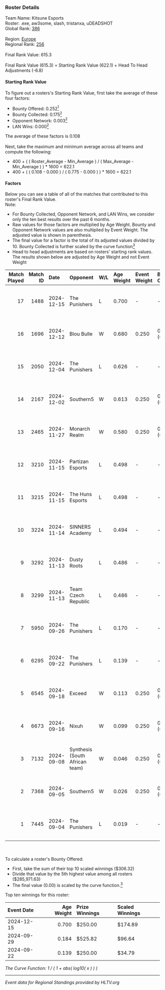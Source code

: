 ### Roster Details<br />
Team Name: Kitsune Esports<br />
Roster: .exe, aw3some, slash, tristanxa, uDEADSHOT<br />
Global Rank: [386](../../standings_global_2025_02_28.md)<br />
<br />
Region: [Europe]( ../../standings_europe_2025_02_28.md)<br />
Regional Rank: [256]( ../../standings_europe_2025_02_28.md)<br />
<br />
Final Rank Value:  615.3<br />
<br />
Final Rank Value (615.3) = Starting Rank Value (622.1) + Head To Head Adjustments (-6.8)<br />

#### Starting Rank Value<br />
To figure out a rosters's Starting Rank Value, first take the average of these four factors:<br />
- Bounty Offered: 0.252[<sup>1</sup>](#table2)
- Bounty Collected: 0.175[<sup>2</sup>](#table1)
- Opponent Network: 0.003[<sup>2</sup>](#table1)
- LAN Wins: 0.000[<sup>2</sup>](#table1)

The average of these factors is 0.108<br />
<br />
Next, take the maximum and minimum average across all teams and compute the following:<br />
- 400 + ( ( Roster_Average - Min_Average ) / ( Max_Average - Min_Average ) ) * 1600 = 622.1
- 400 + ( ( 0.108 - 0.000 ) / ( 0.775 - 0.000 ) ) * 1600 = 622.1


#### Factors<br />
Below you can see a table of all of the matches that contributed to this roster's Final Rank Value.<br />
Note:<br />

- For Bounty Collected, Opponent Network, and LAN Wins, we consider only the ten best results over the past 6 months.
- Raw values for those factors are multiplied by Age Weight. Bounty and Opponent Network values are also multiplied by Event Weight. The adjusted value is shown in parenthesis.
- The final value for a factor is the total of its adjusted values divided by 10. Bounty Collected is further scaled by the curve function[<sup>3</sup>](#curveFunction)
- Head to head adjustments are based on rosters' starting rank values. The results shown below are adjusted by Age Weight and not Event Weight
<span id="table1"></span><br />


| Match Played | Match ID | Date       | Opponent                       | W/L | Age Weight | Event Weight | Bounty Collected | Opponent Network | LAN Wins  | H2H Adj. | Roster                                     |
| -: | -: | :- | :- | :- | :- | :- | :- | :- | :- | -: | :- |
|           17 |     1488 | 2024-12-15 | The Punishers                  | L   | 0.700      | -            | -                | -                | -         |    -7.75 | .exe, aw3some, slash, tristanxa, uDEADSHOT |
|           16 |     1696 | 2024-12-12 | Blou Bulle                     | W   | 0.680      | 0.250        | 0.000 (0.000)    | 0.093 (0.016)    | 0 (0.000) |    10.64 | .exe, aw3some, slash, tristanxa, uDEADSHOT |
|           15 |     2050 | 2024-12-04 | The Punishers                  | L   | 0.626      | -            | -                | -                | -         |    -7.05 | .exe, aw3some, slash, tristanxa, uDEADSHOT |
|           14 |     2167 | 2024-12-02 | Southern5                      | W   | 0.613      | 0.250        | 0.000 (0.000)    | 0.060 (0.009)    | 0 (0.000) |     9.18 | .exe, aw3some, slash, tristanxa, uDEADSHOT |
|           13 |     2465 | 2024-11-27 | Monarch Realm                  | W   | 0.580      | 0.250        | 0.000 (0.000)    | 0.030 (0.004)    | 0 (0.000) |     4.33 | .exe, aw3some, slash, tristanxa, uDEADSHOT |
|           12 |     3210 | 2024-11-15 | Partizan Esports               | L   | 0.498      | -            | -                | -                | -         |    -0.79 | .exe, aw3some, slash, tristanxa, uDEADSHOT |
|           11 |     3215 | 2024-11-15 | The Huns Esports               | L   | 0.498      | -            | -                | -                | -         |    -1.18 | .exe, aw3some, slash, tristanxa, uDEADSHOT |
|           10 |     3224 | 2024-11-14 | SINNERS Academy                | L   | 0.494      | -            | -                | -                | -         |    -5.05 | .exe, aw3some, slash, tristanxa, uDEADSHOT |
|            9 |     3292 | 2024-11-13 | Dusty Roots                    | L   | 0.486      | -            | -                | -                | -         |    -4.53 | .exe, aw3some, slash, tristanxa, uDEADSHOT |
|            8 |     3299 | 2024-11-13 | Team Czech Republic            | L   | 0.486      | -            | -                | -                | -         |    -4.98 | .exe, aw3some, slash, tristanxa, uDEADSHOT |
|            7 |     5950 | 2024-09-26 | The Punishers                  | L   | 0.170      | -            | -                | -                | -         |    -2.09 | .exe, aw3some, slash, tristanxa, uDEADSHOT |
|            6 |     6295 | 2024-09-22 | The Punishers                  | L   | 0.139      | -            | -                | -                | -         |    -1.73 | .exe, aw3some, slash, tristanxa, uDEADSHOT |
|            5 |     6545 | 2024-09-18 | Exceed                         | W   | 0.113      | 0.250        | 0.003 (0.000)    | 0.019 (0.001)    | 0 (0.000) |     1.88 | .exe, aw3some, slash, tristanxa, uDEADSHOT |
|            4 |     6673 | 2024-09-16 | Nixuh                          | W   | 0.099      | 0.250        | 0.001 (0.000)    | 0.010 (0.000)    | 0 (0.000) |     1.49 | .exe, aw3some, slash, tristanxa, uDEADSHOT |
|            3 |     7132 | 2024-09-08 | Synthesis (South African team) | W   | 0.046      | 0.250        | 0.000 (0.000)    | 0.001 (0.000)    | 0 (0.000) |     0.64 | .exe, aw3some, slash, tristanxa, uDEADSHOT |
|            2 |     7368 | 2024-09-05 | Southern5                      | W   | 0.026      | 0.250        | 0.000 (0.000)    | 0.060 (0.000)    | 0 (0.000) |     0.38 | .exe, aw3some, slash, tristanxa, uDEADSHOT |
|            1 |     7445 | 2024-09-04 | The Punishers                  | L   | 0.019      | -            | -                | -                | -         |    -0.24 | .exe, aw3some, slash, tristanxa, uDEADSHOT |

<br />
<span id="table2"></span><br />
To calculate a roster's Bounty Offered:<br />

- First, take the sum of their top 10 scaled winnings ($306.32)
- Divide that value by the 5th highest value among all rosters ($285,971.63)
- The final value (0.00) is scaled by the curve function.[<sup>3</sup>](#curveFunction)

Top ten winnings for this roster:<br />

| Event Date | Age Weight | Prize Winnings | Scaled Winnings |
| :- | -: | :- | :- |
| 2024-12-15 |      0.700 | $250.00        | $174.89         |
| 2024-09-29 |      0.184 | $525.82        | $96.64          |
| 2024-09-22 |      0.139 | $250.00        | $34.79          |


<span id="curveFunction"></span>_The Curve Function: 1 / ( 1 + abs( log10( x ) ) )_<br />

---
_Event data for Regional Standings provided by HLTV.org_<br />
